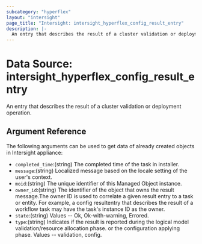 ```yaml
---
subcategory: "hyperflex"
layout: "intersight"
page_title: "Intersight: intersight_hyperflex_config_result_entry"
description: |-
  An entry that describes the result of a cluster validation or deployment operation.
---
```


# Data Source: intersight_hyperflex_config_result_entry
An entry that describes the result of a cluster validation or deployment operation.
## Argument Reference
The following arguments can be used to get data of already created objects in Intersight appliance:
* `completed_time`:(string) The completed time of the task in installer. 
* `message`:(string) Localized message based on the locale setting of the user's context. 
* `moid`:(string) The unique identifier of this Managed Object instance. 
* `owner_id`:(string) The identifier of the object that owns the result message.The owner ID is used to correlate a given result entry to a task or entity. For example, a config resultentry that describes the result of a workflow task may have the task's instance ID as the owner. 
* `state`:(string) Values  -- Ok, Ok-with-warning, Errored. 
* `type`:(string) Indicates if the result is reported during the logical model validation/resource allocation phase. or the configuration applying phase. Values -- validation, config. 
